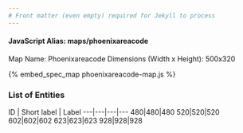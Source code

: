 ```yaml
---
# Front matter (even empty) required for Jekyll to process
---
```


#### JavaScript Alias: maps/phoenixareacode

Map Name: Phoenixareacode
Dimensions (Width x Height): 500x320



{% embed_spec_map phoenixareacode-map.js %}

### List of Entities

ID | Short label | Label
---|---|---|---
480|480|480
520|520|520
602|602|602
623|623|623
928|928|928


